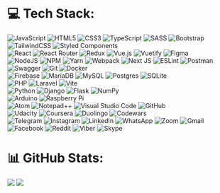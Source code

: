 # 💻 Tech Stack:
 ![JavaScript](https://img.shields.io/badge/javascript-%23323330.svg?style=plastic&logo=javascript&logoColor=%23F7DF1E) 
 ![HTML5](https://img.shields.io/badge/html5-%23E34F26.svg?style=plastic&logo=html5&logoColor=white)
 ![CSS3](https://img.shields.io/badge/css3-%231572B6.svg?style=plastic&logo=css3&logoColor=white)
 ![TypeScript](https://img.shields.io/badge/typescript-%23007ACC.svg?style=plastic&logo=typescript&logoColor=white)
 ![SASS](https://img.shields.io/badge/SASS-hotpink.svg?style=plastic&logo=SASS&logoColor=white)
 ![Bootstrap](https://img.shields.io/badge/bootstrap-%23563D7C.svg?style=plastic&logo=bootstrap&logoColor=white)
 ![TailwindCSS](https://img.shields.io/badge/tailwindcss-%2338B2AC.svg?style=plastic&logo=tailwind-css&logoColor=white)
 ![Styled Components](https://img.shields.io/badge/styled--components-DB7093?style=plastic&logo=styled-components&logoColor=white)
 <br/>
 ![React](https://img.shields.io/badge/react-%2320232a.svg?style=plastic&logo=react&logoColor=%2361DAFB) 
 ![React Router](https://img.shields.io/badge/React_Router-CA4245?style=plastic&logo=react-router&logoColor=white)
 ![Redux](https://img.shields.io/badge/redux-%23593d88.svg?style=plastic&logo=redux&logoColor=white)
 ![Vue.js](https://img.shields.io/badge/vuejs-%2335495e.svg?style=plastic&logo=vuedotjs&logoColor=%234FC08D)
 ![Vuetify](https://img.shields.io/badge/Vuetify-1867C0?style=plastic&logo=vuetify&logoColor=AEDDFF)
 ![Figma](https://img.shields.io/badge/figma-%23F24E1E.svg?style=plastic&logo=figma&logoColor=white)
 <br/>
 ![NodeJS](https://img.shields.io/badge/node.js-6DA55F?style=plastic&logo=node.js&logoColor=white)
 ![NPM](https://img.shields.io/badge/NPM-%23000000.svg?style=plastic&logo=npm&logoColor=white)
 ![Yarn](https://img.shields.io/badge/yarn-%232C8EBB.svg?style=plastic&logo=yarn&logoColor=white)
 ![Webpack](https://img.shields.io/badge/webpack-%238DD6F9.svg?style=plastic&logo=webpack&logoColor=black) 
 ![Next JS](https://img.shields.io/badge/Next-black?style=plastic&logo=next.js&logoColor=white) 
 ![ESLint](https://img.shields.io/badge/ESLint-4B3263?style=plastic&logo=eslint&logoColor=white) 
 ![Postman](https://img.shields.io/badge/Postman-FF6C37?style=plastic&logo=postman&logoColor=white)
 ![Swagger](https://img.shields.io/badge/-Swagger-%23Clojure?style=plastic&logo=swagger&logoColor=white)
 ![Git](https://img.shields.io/badge/git-%23F05033.svg?style=plastic&logo=git&logoColor=white)
 ![Docker](https://img.shields.io/badge/docker-%230db7ed.svg?style=plastic&logo=docker&logoColor=white)
 <br/> 
 ![Firebase](https://img.shields.io/badge/firebase-%23039BE5.svg?style=plastic&logo=firebase)
 ![MariaDB](https://img.shields.io/badge/MariaDB-003545?style=plastic&logo=mariadb&logoColor=white)
 ![MySQL](https://img.shields.io/badge/mysql-%2300f.svg?style=plastic&logo=mysql&logoColor=white)
 ![Postgres](https://img.shields.io/badge/postgres-%23316192.svg?style=plastic&logo=postgresql&logoColor=white)
 ![SQLite](https://img.shields.io/badge/sqlite-%2307405e.svg?style=plastic&logo=sqlite&logoColor=white)<br/> 
 ![PHP](https://img.shields.io/badge/php-%23777BB4.svg?style=plastic&logo=php&logoColor=white)
 ![Laravel](https://img.shields.io/badge/laravel-%23FF2D20.svg?style=plastic&logo=laravel&logoColor=white)
 ![Vite](https://img.shields.io/badge/vite-%23646CFF.svg?style=plastic&logo=vite&logoColor=white)
 <br/> 
 ![Python](https://img.shields.io/badge/python-3670A0?style=plastic&logo=python&logoColor=ffdd54)
 ![Django](https://img.shields.io/badge/django-%23092E20.svg?style=plastic&logo=django&logoColor=white)
 ![Flask](https://img.shields.io/badge/flask-%23000.svg?style=plastic&logo=flask&logoColor=white)
 ![NumPy](https://img.shields.io/badge/numpy-%23013243.svg?style=plastic&logo=numpy&logoColor=white)
 <br/>
 ![Arduino](https://img.shields.io/badge/-Arduino-00979D?style=plastic&logo=Arduino&logoColor=white)
 ![Raspberry Pi](https://img.shields.io/badge/-RaspberryPi-C51A4A?style=plastic&logo=Raspberry-Pi)
 <br/>
 ![Atom](https://img.shields.io/badge/Atom-%2366595C.svg?style=plastic&logo=atom&logoColor=white)
 ![Notepad++](https://img.shields.io/badge/Notepad++-90E59A.svg?style=plastic&logo=notepad%2b%2b&logoColor=black)
 ![Visual Studio Code](https://img.shields.io/badge/Visual%20Studio%20Code-0078d7.svg?style=plastic&logo=visual-studio-code&logoColor=white)
 ![GitHub](https://img.shields.io/badge/github-%23121011.svg?style=plastic&logo=github&logoColor=white)
 <br/>
 ![Udacity](https://img.shields.io/badge/Udacity-grey?style=plastic&logo=udacity&logoColor=15B8E6)
 ![Coursera](https://img.shields.io/badge/Coursera-%230056D2.svg?style=plastic&logo=Coursera&logoColor=white)
 ![Duolingo](https://img.shields.io/badge/Duolingo-%234DC730.svg?style=plastic&logo=Duolingo&logoColor=white)
 ![Codewars](https://img.shields.io/badge/Codewars-B1361Estyle=plastic&logo=codewars&logoColor=grey)
 <br/>
 ![Telegram](https://img.shields.io/badge/Telegram-2CA5E0?style=plastic&logo=telegram&logoColor=white)
 ![Instagram](https://img.shields.io/badge/Instagram-%23E4405F.svg?style=plastic&logo=Instagram&logoColor=white)
 ![LinkedIn](https://img.shields.io/badge/linkedin-%230077B5.svg?style=plastic&logo=linkedin&logoColor=white)
 ![WhatsApp](https://img.shields.io/badge/WhatsApp-25D366?style=plastic&logo=whatsapp&logoColor=white)
 ![Zoom](https://img.shields.io/badge/Zoom-2D8CFF?style=plastic&logo=zoom&logoColor=white)
 ![Gmail](https://img.shields.io/badge/Gmail-D14836?style=plastic&logo=gmail&logoColor=white)
 ![Facebook](https://img.shields.io/badge/Facebook-%231877F2.svg?style=plastic&logo=Facebook&logoColor=white)
 ![Reddit](https://img.shields.io/badge/Reddit-FF4500?style=plastic&logo=reddit&logoColor=white)
 ![Viber](https://img.shields.io/badge/Viber-8B66A9?style=plastic&logo=viber&logoColor=white)
 ![Skype](https://img.shields.io/badge/Skype-%2300AFF0.svg?style=plastic&logo=Skype&logoColor=white)
 
 
 
 
 


 
# 📊 GitHub Stats:
<!--
![](https://github-readme-stats.vercel.app/api?username=Kuldyaev&theme=tokyonight&hide_border=false&include_all_commits=true&count_private=true)<br/>   
-->
![](https://github-readme-streak-stats.herokuapp.com/?user=Kuldyaev&theme=tokyonight&hide_border=false)
![](https://github-readme-stats.vercel.app/api/top-langs/?username=Kuldyaev&theme=tokyonight&hide_border=false&include_all_commits=true&count_private=true&layout=compact)


